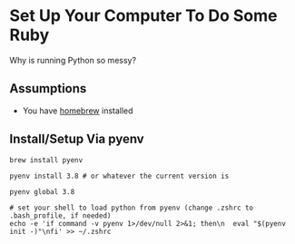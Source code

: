 # Set Up Your Computer To Do Some Ruby

Why is running Python so messy?

## Assumptions

* You have [homebrew]((https://brew.sh/)) installed

## Install/Setup Via pyenv

```
brew install pyenv

pyenv install 3.8 # or whatever the current version is

pyenv global 3.8

# set your shell to load python from pyenv (change .zshrc to .bash_profile, if needed)
echo -e 'if command -v pyenv 1>/dev/null 2>&1; then\n  eval "$(pyenv init -)"\nfi' >> ~/.zshrc
```
